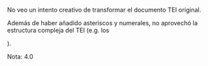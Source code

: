 No veo un intento creativo de transformar el documento TEI original.

Además de haber añadido asteriscos y numerales, no aprovechó la estructura compleja del TEI (e.g. los <div>).

Nota: 4.0